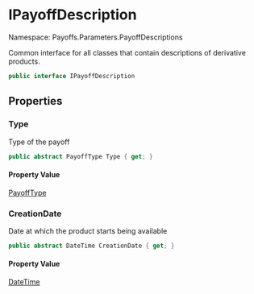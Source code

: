 # IPayoffDescription

Namespace: Payoffs.Parameters.PayoffDescriptions

Common interface for all classes that contain descriptions of derivative products.

```csharp
public interface IPayoffDescription
```

## Properties

### **Type**

Type of the payoff

```csharp
public abstract PayoffType Type { get; }
```

#### Property Value

[PayoffType](./payoffs.parameters.payoffdescriptions.payofftype.md)<br>

### **CreationDate**

Date at which the product starts being available

```csharp
public abstract DateTime CreationDate { get; }
```

#### Property Value

[DateTime](https://docs.microsoft.com/en-us/dotnet/api/system.datetime)<br>

